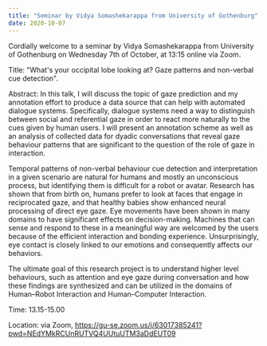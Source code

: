 ```yaml
---
title: "Seminar by Vidya Somashekarappa from University of Gothenburg"
date: 2020-10-07
---
```

Cordially welcome to a seminar by Vidya Somashekarappa from University of Gothenburg on Wednesday 7th of October, at 13:15 online via Zoom. 

Title: "What's your occipital lobe looking at? Gaze patterns and non-verbal cue detection".

Abstract: In this talk, I will discuss the topic of gaze prediction and my annotation effort to produce a data source that can help with automated dialogue systems. Specifically, dialogue systems need a way to distinguish between social and referential gaze in order to react more naturally to the cues given by human users.  I will present an annotation scheme as well as an analysis of collected data for dyadic conversations that reveal gaze behaviour patterns that are significant to the question of the role of gaze in interaction.

Temporal patterns of non-verbal behaviour cue detection and interpretation in a given scenario are natural for humans and mostly an unconscious process, but identifying them is difficult for a robot or avatar.  Research has shown that from birth on, humans prefer to look at faces that engage in reciprocated gaze, and that healthy babies show enhanced neural processing of direct eye gaze. Eye movements have been shown in many domains to have significant effects on decision-making. Machines that can sense and respond to these in a meaningful way are welcomed by the users because of the efficient interaction and bonding experience. Unsurprisingly, eye contact is closely linked to our emotions and consequently affects our behaviors.

The ultimate goal of this research project is to understand higher level behaviours, such as attention and eye gaze during conversation and how these findings are synthesized and can be utilized in the domains of Human–Robot Interaction and Human–Computer Interaction.
 
Time: 13.15-15.00

Location: via Zoom, https://gu-se.zoom.us/j/63017385241?pwd=NEdYMkRCUnRUTVQ4UUtuUTM3aDdEUT09
